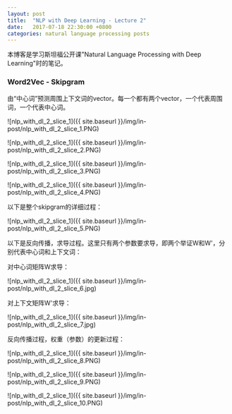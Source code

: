 ```yaml
---
layout: post
title:  "NLP with Deep Learning - Lecture 2"
date:   2017-07-18 22:30:00 +0800
categories: natural language processing posts
---
```


本博客是学习斯坦福公开课"Natural Language Processing with Deep Learning"时的笔记。



### Word2Vec - Skipgram



由“中心词”预测周围上下文词的vector。每一个都有两个vector，一个代表周围词，一个代表中心词。



![nlp_with_dl_2_slice_1]({{ site.baseurl }}/img/in-post/nlp_with_dl_2_slice_1.PNG)



![nlp_with_dl_2_slice_1]({{ site.baseurl }}/img/in-post/nlp_with_dl_2_slice_2.PNG)



![nlp_with_dl_2_slice_1]({{ site.baseurl }}/img/in-post/nlp_with_dl_2_slice_3.PNG)



![nlp_with_dl_2_slice_1]({{ site.baseurl }}/img/in-post/nlp_with_dl_2_slice_4.PNG)



以下是整个skipgram的详细过程：



![nlp_with_dl_2_slice_1]({{ site.baseurl }}/img/in-post/nlp_with_dl_2_slice_5.PNG)



以下是反向传播，求导过程。这里只有两个参数要求导，即两个举证W和W'，分别代表中心词和上下文词：



对中心词矩阵W求导：



![nlp_with_dl_2_slice_1]({{ site.baseurl }}/img/in-post/nlp_with_dl_2_slice_6.jpg)



对上下文矩阵W'求导：



![nlp_with_dl_2_slice_1]({{ site.baseurl }}/img/in-post/nlp_with_dl_2_slice_7.jpg)



反向传播过程，权重（参数）的更新过程：



![nlp_with_dl_2_slice_1]({{ site.baseurl }}/img/in-post/nlp_with_dl_2_slice_8.PNG)



![nlp_with_dl_2_slice_1]({{ site.baseurl }}/img/in-post/nlp_with_dl_2_slice_9.PNG)



![nlp_with_dl_2_slice_1]({{ site.baseurl }}/img/in-post/nlp_with_dl_2_slice_10.PNG)